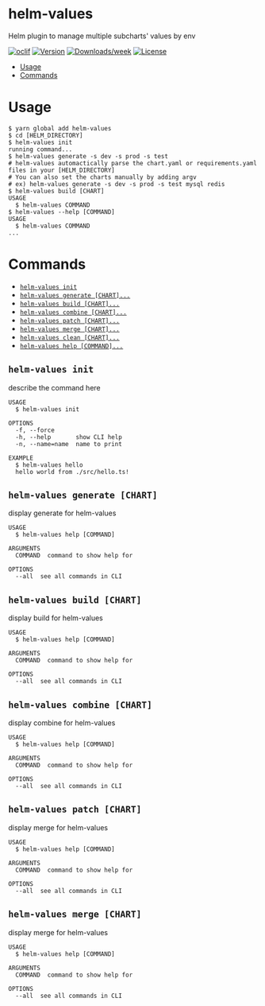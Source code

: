 helm-values
===========

Helm plugin to manage multiple subcharts' values by env

[![oclif](https://img.shields.io/badge/cli-oclif-brightgreen.svg)](https://oclif.io)
[![Version](https://img.shields.io/npm/v/helm-values.svg)](https://npmjs.org/package/helm-values)
[![Downloads/week](https://img.shields.io/npm/dw/helm-values.svg)](https://npmjs.org/package/helm-values)
[![License](https://img.shields.io/npm/l/helm-values.svg)](https://github.com/hoongeun/helm-values/blob/master/package.json)

<!-- toc -->
* [Usage](#usage)
* [Commands](#commands)
<!-- tocstop -->
# Usage
<!-- usage -->
```sh-session
$ yarn global add helm-values
$ cd [HELM_DIRECTORY]
$ helm-values init
running command...
$ helm-values generate -s dev -s prod -s test
# helm-values automactically parse the chart.yaml or requirements.yaml files in your [HELM_DIRECTORY]
# You can also set the charts manually by adding argv
# ex) helm-values generate -s dev -s prod -s test mysql redis
$ helm-values build [CHART]
USAGE
  $ helm-values COMMAND
$ helm-values --help [COMMAND]
USAGE
  $ helm-values COMMAND
...
```
<!-- usagestop -->
# Commands
<!-- commands -->
* [`helm-values init`](#helm-values-init)
* [`helm-values generate [CHART]...`](#helm-values-generate-chart)
* [`helm-values build [CHART]...`](#helm-values-build-chart)
* [`helm-values combine [CHART]...`](#helm-values-combine-chart)
* [`helm-values patch [CHART]...`](#helm-values-patch-chart)
* [`helm-values merge [CHART]...`](#helm-values-merge-chart)
* [`helm-values clean [CHART]...`](#helm-values-clean-chart)
* [`helm-values help [COMMAND]...`](#helm-values-help-command)

## `helm-values init`

describe the command here

```
USAGE
  $ helm-values init

OPTIONS
  -f, --force
  -h, --help       show CLI help
  -n, --name=name  name to print

EXAMPLE
  $ helm-values hello
  hello world from ./src/hello.ts!
```


## `helm-values generate [CHART]`

display generate for helm-values

```
USAGE
  $ helm-values help [COMMAND]

ARGUMENTS
  COMMAND  command to show help for

OPTIONS
  --all  see all commands in CLI
```


## `helm-values build [CHART]`

display build for helm-values

```
USAGE
  $ helm-values help [COMMAND]

ARGUMENTS
  COMMAND  command to show help for

OPTIONS
  --all  see all commands in CLI
```


## `helm-values combine [CHART]`

display combine for helm-values

```
USAGE
  $ helm-values help [COMMAND]

ARGUMENTS
  COMMAND  command to show help for

OPTIONS
  --all  see all commands in CLI
```


## `helm-values patch [CHART]`

display merge for helm-values

```
USAGE
  $ helm-values help [COMMAND]

ARGUMENTS
  COMMAND  command to show help for

OPTIONS
  --all  see all commands in CLI
```


## `helm-values merge [CHART]`

display merge for helm-values

```
USAGE
  $ helm-values help [COMMAND]

ARGUMENTS
  COMMAND  command to show help for

OPTIONS
  --all  see all commands in CLI
```


<!-- commandsstop -->
